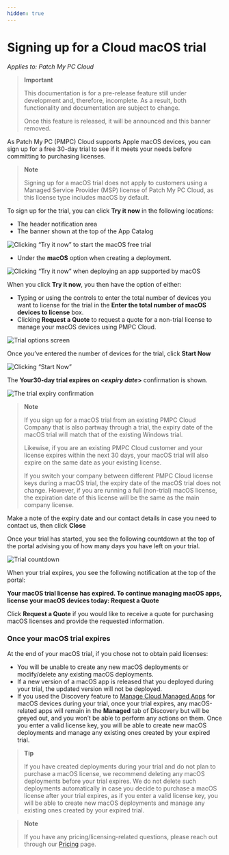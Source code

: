 ```yaml
---
hidden: true
---
```


# Signing up for a Cloud macOS trial

_Applies to: Patch My PC Cloud_

> **Important**
>
> This documentation is for a pre-release feature still under development and, therefore, incomplete. As a result, both functionality and documentation are subject to change.
>
> Once this feature is released, it will be announced and this banner removed.

As Patch My PC (PMPC) Cloud supports Apple macOS devices, you can sign up for a free 30-day trial to see if it meets your needs before committing to purchasing licenses.

> **Note**
>
> Signing up for a macOS trial does not apply to customers using a Managed Service Provider (MSP) license of Patch My PC Cloud, as this license type includes macOS by default.

To sign up for the trial, you can click **Try it now** in the following locations:

* The header notification area
* The banner shown at the top of the App Catalog

![Clicking “Try it now” to start the macOS free trial](../../.gitbook/assets/image-\(21\).png)

* Under the **macOS** option when creating a deployment.

![Clicking “Try it now” when deploying an app supported by macOS](../../.gitbook/assets/image-\(22\).png)

When you click **Try it now**, you then have the option of either:

* Typing or using the controls to enter the total number of devices you want to license for the trial in the **Enter the total number of macOS devices to license** box.
* Clicking **Request a Quote** to request a quote for a non-trial license to manage your macOS devices using PMPC Cloud.

![Trial options screen](../../.gitbook/assets/image-\(23\).png)

Once you’ve entered the number of devices for the trial, click **Start Now**

![Clicking “Start Now”](../../.gitbook/assets/image-\(24\).png)

The **Your30-day trial expires on <**_**expiry date**_**>** confirmation is shown.

![The trial expiry confirmation](../../.gitbook/assets/image-\(27\).png)

> **Note**
>
> If you sign up for a macOS trial from an existing PMPC Cloud Company that is also partway through a trial, the expiry date of the macOS trial will match that of the existing Windows trial.
>
> Likewise, if you are an existing PMPC Cloud customer and your license expires within the next 30 days, your macOS trial will also expire on the same date as your existing license.
>
> If you switch your company between different PMPC Cloud license keys during a macOS trial, the expiry date of the macOS trial does not change. However, if you are running a full (non-trial) macOS license, the expiration date of this license will be the same as the main company license.

Make a note of the expiry date and our contact details in case you need to contact us, then click **Close**

Once your trial has started, you see the following countdown at the top of the portal advising you of how many days you have left on your trial.

![Trial countdown](../../.gitbook/assets/image-\(28\).png)

When your trial expires, you see the following notification at the top of the portal:

**Your macOS trial license has expired. To continue managing macOS apps, license your macOS devices today: Request a Quote**

Click **Request a Quote** if you would like to receive a quote for purchasing macOS licenses and provide the requested information.

### Once your macOS trial expires

At the end of your macOS trial, if you chose not to obtain paid licenses:

* You will be unable to create any new macOS deployments or modify/delete any existing macOS deployments.
* If a new version of a macOS app is released that you deployed during your trial, the updated version will not be deployed.
* If you used the Discovery feature to [Manage Cloud Managed Apps](../discovery-in-cloud/manage-cloud-managed-apps.md) for macOS devices during your trial, once your trial expires, any macOS-related apps will remain in the **Managed** tab of Discovery but will be greyed out, and you won’t be able to perform any actions on them. Once you enter a valid license key, you will be able to create new macOS deployments and manage any existing ones created by your expired trial.

> **Tip**
>
> If you have created deployments during your trial and do not plan to purchase a macOS license, we recommend deleting any macOS deployments before your trial expires. We do not delete such deployments automatically in case you decide to purchase a macOS license after your trial expires, as if you enter a valid license key, you will be able to create new macOS deployments and manage any existing ones created by your expired trial.

> **Note**
>
> If you have any pricing/licensing-related questions, please reach out through our [Pricing](https://patchmypc.com/pricing/) page.
